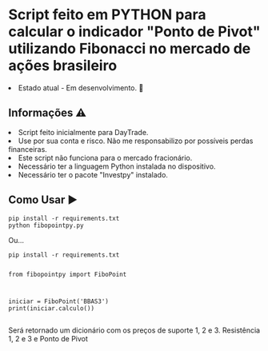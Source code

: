 <h1>Script feito em PYTHON para calcular o indicador "Ponto de Pivot" utilizando Fibonacci no mercado de ações brasileiro</h1>

<li>Estado atual - Em desenvolvimento. 📄
  
  
  <h2>Informações ⚠️</h2>
  
  <li>Script feito inicialmente para DayTrade.
  <li>Use por sua conta e risco. Não me responsabilizo por possíveis perdas financeiras.
  <li>Este script não funciona para o mercado fracionário.
  <li>Necessário ter a linguagem Python instalada no dispositivo.
  <li>Necessário ter o pacote "Investpy" instalado.
    
  <h2>Como Usar ▶️</h2>
<pre><code>pip install -r requirements.txt
python fibopointpy.py</code></pre>

<p>Ou...</p>
<pre><code>pip install -r requirements.txt

from fibopointpy import FiboPoint

iniciar = FiboPoint('BBAS3')
print(iniciar.calculo())</code></pre>
<P>Será retornado um dicionário com os preços de suporte 1, 2 e 3. Resistência 1, 2 e 3 e Ponto de Pivot</P>
